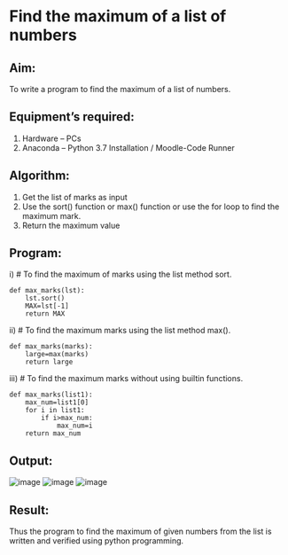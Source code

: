 # Find the maximum of a list of numbers
## Aim:
To write a program to find the maximum of a list of numbers.
## Equipment’s required:
1.	Hardware – PCs
2.	Anaconda – Python 3.7 Installation / Moodle-Code Runner
## Algorithm:
1.	Get the list of marks as input
2.	Use the sort() function or max() function or use the for loop to find the maximum mark.
3.	Return the maximum value
## Program:

i)	# To find the maximum of marks using the list method sort.
```
def max_marks(lst):
    lst.sort()
    MAX=lst[-1]
    return MAX
```

ii)	# To find the maximum marks using the list method max().
```
def max_marks(marks):
    large=max(marks)
    return large

```

iii) # To find the maximum marks without using builtin functions.
```
def max_marks(list1):
    max_num=list1[0]
    for i in list1:
        if i>max_num:
            max_num=i
    return max_num

```



## Output:
![image](https://github.com/drgbhuvaneswari/FindMaximum/assets/139841688/69599cd7-b57c-44e2-aa86-6aeecd8f0572)
![image](https://github.com/drgbhuvaneswari/FindMaximum/assets/139841688/5a52afab-88e6-4ac2-a4df-71b9ae642f00)
![image](https://github.com/drgbhuvaneswari/FindMaximum/assets/139841688/1ad46518-dbe9-4dee-8bf9-b5550248003e)

## Result:
Thus the program to find the maximum of given numbers from the list is written and verified using python programming.
